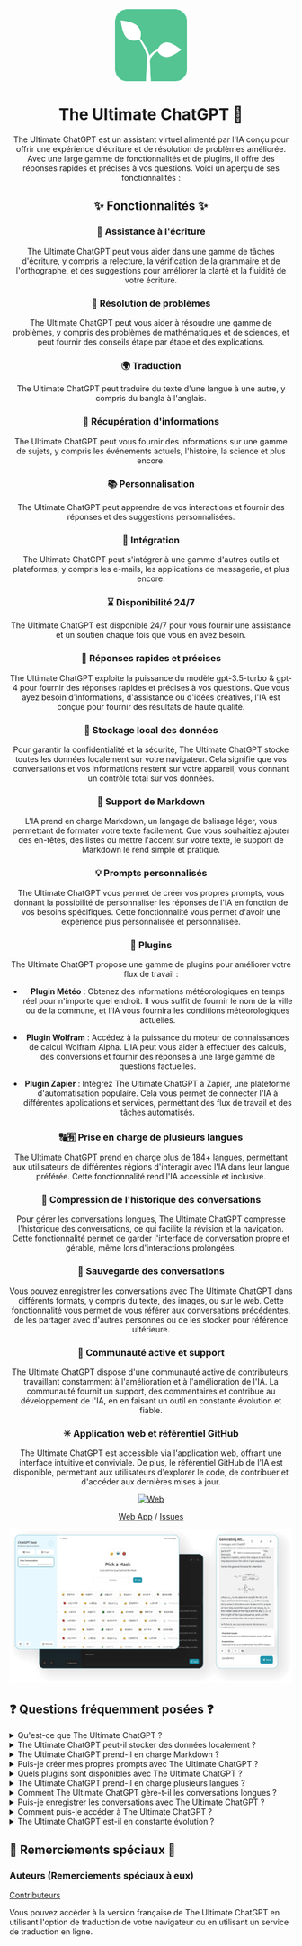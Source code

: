 <div align="center">
<img src="./docs/images/icon.png" alt="The Ultimate ChatGPT Icon"/>

<h1 align="center">The Ultimate ChatGPT 🌟</h1>

The Ultimate ChatGPT est un assistant virtuel alimenté par l'IA conçu pour offrir une expérience d'écriture et de résolution de problèmes améliorée. Avec une large gamme de fonctionnalités et de plugins, il offre des réponses rapides et précises à vos questions. Voici un aperçu de ses fonctionnalités :

## ✨ Fonctionnalités ✨

### 📝 Assistance à l'écriture
The Ultimate ChatGPT peut vous aider dans une gamme de tâches d'écriture, y compris la relecture, la vérification de la grammaire et de l'orthographe, et des suggestions pour améliorer la clarté et la fluidité de votre écriture.

### 💭 Résolution de problèmes
The Ultimate ChatGPT peut vous aider à résoudre une gamme de problèmes, y compris des problèmes de mathématiques et de sciences, et peut fournir des conseils étape par étape et des explications.

### 🌍 Traduction
The Ultimate ChatGPT peut traduire du texte d'une langue à une autre, y compris du bangla à l'anglais.

### 📑 Récupération d'informations
The Ultimate ChatGPT peut vous fournir des informations sur une gamme de sujets, y compris les événements actuels, l'histoire, la science et plus encore.

### 📚 Personnalisation
The Ultimate ChatGPT peut apprendre de vos interactions et fournir des réponses et des suggestions personnalisées.

### 📎 Intégration
The Ultimate ChatGPT peut s'intégrer à une gamme d'autres outils et plateformes, y compris les e-mails, les applications de messagerie, et plus encore.

### ⌛ Disponibilité 24/7
The Ultimate ChatGPT est disponible 24/7 pour vous fournir une assistance et un soutien chaque fois que vous en avez besoin.

### 🚀 Réponses rapides et précises
The Ultimate ChatGPT exploite la puissance du modèle gpt-3.5-turbo & gpt-4 pour fournir des réponses rapides et précises à vos questions. Que vous ayez besoin d'informations, d'assistance ou d'idées créatives, l'IA est conçue pour fournir des résultats de haute qualité.

### 💾 Stockage local des données
Pour garantir la confidentialité et la sécurité, The Ultimate ChatGPT stocke toutes les données localement sur votre navigateur. Cela signifie que vos conversations et vos informations restent sur votre appareil, vous donnant un contrôle total sur vos données.

### 🔢 Support de Markdown
L'IA prend en charge Markdown, un langage de balisage léger, vous permettant de formater votre texte facilement. Que vous souhaitiez ajouter des en-têtes, des listes ou mettre l'accent sur votre texte, le support de Markdown le rend simple et pratique.

### 💡 Prompts personnalisés
The Ultimate ChatGPT vous permet de créer vos propres prompts, vous donnant la possibilité de personnaliser les réponses de l'IA en fonction de vos besoins spécifiques. Cette fonctionnalité vous permet d'avoir une expérience plus personnalisée et personnalisée.

### 🔆 Plugins
The Ultimate ChatGPT propose une gamme de plugins pour améliorer votre flux de travail :

- **Plugin Météo** : Obtenez des informations météorologiques en temps réel pour n'importe quel endroit. Il vous suffit de fournir le nom de la ville ou de la commune, et l'IA vous fournira les conditions météorologiques actuelles.

- **Plugin Wolfram** : Accédez à la puissance du moteur de connaissances de calcul Wolfram Alpha. L'IA peut vous aider à effectuer des calculs, des conversions et fournir des réponses à une large gamme de questions factuelles.

- **Plugin Zapier** : Intégrez The Ultimate ChatGPT à Zapier, une plateforme d'automatisation populaire. Cela vous permet de connecter l'IA à différentes applications et services, permettant des flux de travail et des tâches automatisés.

### 🔠🈶 Prise en charge de plusieurs langues
The Ultimate ChatGPT prend en charge plus de 184+ [langues](./SUPPORTED_LANGUAGES.md), permettant aux utilisateurs de différentes régions d'interagir avec l'IA dans leur langue préférée. Cette fonctionnalité rend l'IA accessible et inclusive.

### 💬 Compression de l'historique des conversations
Pour gérer les conversations longues, The Ultimate ChatGPT compresse l'historique des conversations, ce qui facilite la révision et la navigation. Cette fonctionnalité permet de garder l'interface de conversation propre et gérable, même lors d'interactions prolongées.

### 📂 Sauvegarde des conversations
Vous pouvez enregistrer les conversations avec The Ultimate ChatGPT dans différents formats, y compris du texte, des images, ou sur le web. Cette fonctionnalité vous permet de vous référer aux conversations précédentes, de les partager avec d'autres personnes ou de les stocker pour référence ultérieure.

### 🔑 Communauté active et support
The Ultimate ChatGPT dispose d'une communauté active de contributeurs, travaillant constamment à l'amélioration et à l'amélioration de l'IA. La communauté fournit un support, des commentaires et contribue au développement de l'IA, en en faisant un outil en constante évolution et fiable.

### ✳ Application web et référentiel GitHub
The Ultimate ChatGPT est accessible via l'application web, offrant une interface intuitive et conviviale. De plus, le référentiel GitHub de l'IA est disponible, permettant aux utilisateurs d'explorer le code, de contribuer et d'accéder aux dernières mises à jour.

[![Web][Web-image]][web-url]

[Web App](https://chatgpt.kiask.xyz/) / [Issues](https://github.com/ki-ask/The-Ultimate-ChatGPT/issues)

[web-url]: https://chatgpt.kiask.xyz
   
[download-url]: https://github.com/ki-ask/The-Ultimate-ChatGPT/releases

[Web-image]: https://img.shields.io/badge/Web-PWA-orange?logo=microsoftedge

![cover](./docs/images/cover.png)

</div>

## ❓ Questions fréquemment posées ❓

<details>
<summary>Qu'est-ce que The Ultimate ChatGPT ?</summary>
The Ultimate ChatGPT est un assistant virtuel alimenté par l'IA qui fournit des réponses rapides et précises à vos questions et offre diverses fonctionnalités et plugins pour améliorer votre écriture et votre résolution de problèmes.
</details>

<details>
<summary>The Ultimate ChatGPT peut-il stocker des données localement ?</summary>
Oui, The Ultimate ChatGPT peut stocker toutes les données localement sur votre navigateur, garantissant la confidentialité et la sécurité.
</details>

<details>
<summary>The Ultimate ChatGPT prend-il en charge Markdown ?</summary>
Oui, The Ultimate ChatGPT prend en charge Markdown, vous permettant de formater votre texte et de créer du contenu riche.
</details>

<details>
<summary>Puis-je créer mes propres prompts avec The Ultimate ChatGPT ?</summary>
Oui, vous pouvez créer vos propres prompts et personnaliser vos interactions avec The Ultimate ChatGPT.
</details>

<details>
<summary>Quels plugins sont disponibles avec The Ultimate ChatGPT ?</summary>
The Ultimate ChatGPT propose des plugins tels que Weather, Wolfram et Zapier pour simplifier votre travail et fournir des fonctionnalités supplémentaires.
</details>

<details>
<summary>The Ultimate ChatGPT prend-il en charge plusieurs langues ?</summary>
Oui, The Ultimate ChatGPT dispose de prompts intégrés dans plusieurs langues, vous permettant de communiquer dans la langue de votre choix.
</details>

<details>
<summary>Comment The Ultimate ChatGPT gère-t-il les conversations longues ?</summary>
The Ultimate ChatGPT compresse l'historique de la conversation pour gérer les conversations longues de manière efficace et fournir une expérience fluide.
</details>

<details>
<summary>Puis-je enregistrer les conversations avec The Ultimate ChatGPT ?</summary>
Oui, vous pouvez enregistrer les conversations sous forme de texte, d'image ou sur le web en utilisant la fonctionnalité de partage de KiAsk.
</details>

<details>
<summary>Comment puis-je accéder à The Ultimate ChatGPT ?</summary>
The Ultimate ChatGPT est disponible sous forme d'application web, et vous pouvez également accéder au référentiel GitHub pour obtenir de l'assistance et des fonctionnalités supplémentaires.
</details>

<details>
<summary>The Ultimate ChatGPT est-il en constante évolution ?</summary>
Oui, The Ultimate ChatGPT est en constante évolution avec des mises à jour et des améliorations, et il dispose d'une communauté active de contributeurs.
</details>

## 🎉 Remerciements spéciaux 🎉

### Auteurs (Remerciements spéciaux à eux)

[Contributeurs](https://github.com/Yidadaa/ChatGPT-Next-Web/graphs/contributors)

Vous pouvez accéder à la version française de The Ultimate ChatGPT en utilisant l'option de traduction de votre navigateur ou en utilisant un service de traduction en ligne.